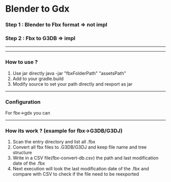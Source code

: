 # Blender to Gdx
### Step 1 : Blender to Fbx format => not impl
### Step 2 : Fbx to G3DB =>  impl
****
****
### How to use ?
1) Use jar directly java -jar "fbxFolderPath" "assetsPath"
2) Add to your gradle.build
3) Modify source to set your path directly and rexport as jar
****
### Configuration
For fbx->gdx you can 
****
### How its work ? (example for fbx->G3DB/G3DJ) 
1) Scan the entry directory and list all .fbx
2) Convert all fbx files to .G3DB/G3DJ and keep file name and tree structure
3) Write in a CSV file(fbx-convert-db.csv) the path and last modification date of the .fbx
4) Next execution will look the last modification date of the .fbx and compare with CSV to check if the file need to be reexported
